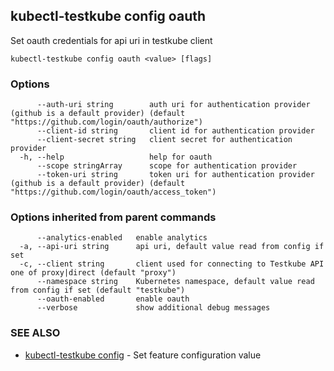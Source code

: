 ## kubectl-testkube config oauth

Set oauth credentials for api uri in testkube client

```
kubectl-testkube config oauth <value> [flags]
```

### Options

```
      --auth-uri string        auth uri for authentication provider (github is a default provider) (default "https://github.com/login/oauth/authorize")
      --client-id string       client id for authentication provider
      --client-secret string   client secret for authentication provider
  -h, --help                   help for oauth
      --scope stringArray      scope for authentication provider
      --token-uri string       token uri for authentication provider (github is a default provider) (default "https://github.com/login/oauth/access_token")
```

### Options inherited from parent commands

```
      --analytics-enabled   enable analytics
  -a, --api-uri string      api uri, default value read from config if set
  -c, --client string       client used for connecting to Testkube API one of proxy|direct (default "proxy")
      --namespace string    Kubernetes namespace, default value read from config if set (default "testkube")
      --oauth-enabled       enable oauth
      --verbose             show additional debug messages
```

### SEE ALSO

* [kubectl-testkube config](kubectl-testkube_config.md)	 - Set feature configuration value

